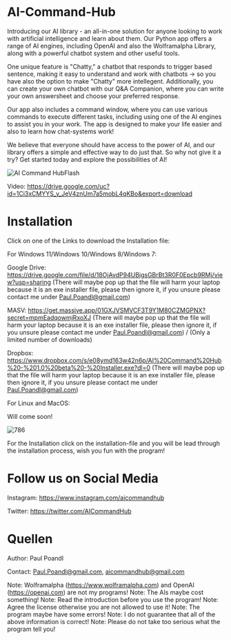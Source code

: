 # AI-Command-Hub

Introducing our AI library - an all-in-one solution for anyone looking to work with artificial intelligence and learn about them. Our Python app offers a range of AI engines, including OpenAI and also the Wolframalpha Library, along with a powerful chatbot system and other useful tools.

One unique feature is "Chatty," a chatbot that responds to trigger based sentence, making it easy to understand and work with chatbots -> so you have also the option to make "Chatty" more intellegent. Additionally, you can create your own chatbot with our Q&A Companion, where you can write your own answersheet and choose your preferred response.

Our app also includes a command window, where you can use various commands to execute different tasks, including using one of the AI engines to assist you in your work. The app is designed to make your life easier and also to learn how chat-systems work!

We believe that everyone should have access to the power of AI, and our library offers a simple and effective way to do just that. So why not give it a try? Get started today and explore the possibilities of AI!

![AI Command HubFlash](https://user-images.githubusercontent.com/75140549/230712264-43bf6fc9-943f-40af-9c02-f95a92740b95.PNG)

Video: https://drive.google.com/uc?id=1Ci3xCMYYS_y_JeV4znUm7a5mobL4qKBo&export=download

# Installation

Click on one of the Links to download the Installation file:

For Windows 11/Windows 10/Windows 8/Windows 7:

Google Drive: https://drive.google.com/file/d/18OjAvdP94UBjgsGBrBt3R0F0Epcb9RMj/view?usp=sharing (There will maybe pop up that the file will harm your laptop because it is an exe installer file, please then ignore it, if you unsure please contact me under Paul.Poandl@gmail.com)

MASV: https://get.massive.app/01GXJVSMVCF3T9Y1M80CZMGPNX?secret=mpmEadqowmjRxoXJ (There will maybe pop up that the file will harm your laptop because it is an exe installer file, please then ignore it, if you unsure please contact me under Paul.Poandl@gmail.com) / (Only a limited number of downloads)

Dropbox: https://www.dropbox.com/s/e08ymd163w42n6p/AI%20Command%20Hub%20-%201.0%20beta%20-%20Installer.exe?dl=0 (There will maybe pop up that the file will harm your laptop because it is an exe installer file, please then ignore it, if you unsure please contact me under Paul.Poandl@gmail.com)

For Linux and MacOS:

Will come soon! 

![786](https://user-images.githubusercontent.com/75140549/230769957-ccbc0490-10ca-497b-bd10-830e94164630.PNG)


For the Installation click on the installation-file and you will be lead through the installation process, wish you fun with the program!


# Follow us on Social Media

Instagram: https://www.instagram.com/aicommandhub

Twitter: https://twitter.com/AICommandHub

# Quellen 
Author: Paul Poandl

Contact: Paul.Poandl@gmail.com, aicommandhub@gmail.com

Note: Wolframalpha (https://www.wolframalpha.com) and OpenAI (https://openai.com) are not my programs!
Note: The AIs maybe cost something!
Note: Read the introduction before you use the program!
Note: Agree the license otherwise you are not allowed to use it!
Note: The program maybe have some errors!
Note: I do not guarantee that all of the above information is correct!
Note: Please do not take too serious what the program tell you!
